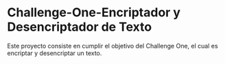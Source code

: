 # Challenge-One-Encriptador y Desencriptador de Texto

Este proyecto consiste en cumplir el objetivo del Challenge One, el cual es encriptar y desencriptar un texto.
